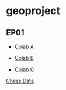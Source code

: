 # geoproject

## EP01

*   [Colab A](https://docs.google.com/document/d/1qE9K7eOJksVSjtyIcgotg3uuSGUIUwk9O8RfucK-JPo/edit?usp=sharing)
    
*   [Colab B](https://docs.google.com/document/d/1U4nj3698iwX0X0ESqbhBFCKPKdOW8Ht0zse3KuOiebM/edit?usp=drive_link)
    
*   [Colab C](https://docs.google.com/document/d/1m64Aon6Yq2SF-iwUnlwiAFnMMmlY0bxHpTbgNF630OQ/edit?usp=sharing)
    

[Chess Data](https://drive.google.com/file/d/1Xyt5pe8Su5tqOnBx2472TvOYuMccE4SL/view?usp=sharing)
